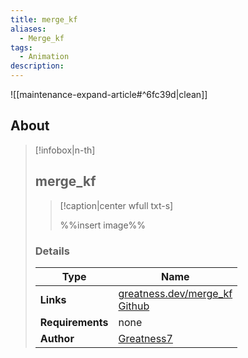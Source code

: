 ```yaml
---
title: merge_kf
aliases:
  - Merge_kf
tags:
  - Animation
description:
---
```


![[maintenance-expand-article#^6fc39d|clean]]

## About

> [!infobox|n-th]
> 
> ## merge_kf
> 
> > [!caption|center wfull txt-s]
> > 
> > %%insert image%%
> > 
> 
> ### Details
> 
> | Type | Name |
> | --- | --- |
> | **Links** | [greatness.dev/merge_kf](https://www.greatness.dev/merge_kf/)<br>[Github](https://github.com/Greatness7/merge_kf) |
> | **Requirements** | none |
> | **Author** | [Greatness7](https://github.com/Greatness7) |